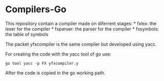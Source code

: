 # Compilers-Go

This repository contain a compiler made on diferrent stages:
	* fxlex: the lexer for the compiler
	* fxparser: the parser for the compiler
	* fxsymbols: the table of symbols

The packet yfxcompiler is the same compiler but developed using yacc.

For creating the code with the yacc tool of go use:
	
	go tool yacc -p FX yfxcompiler.y

After the code is copied in the go working path. 